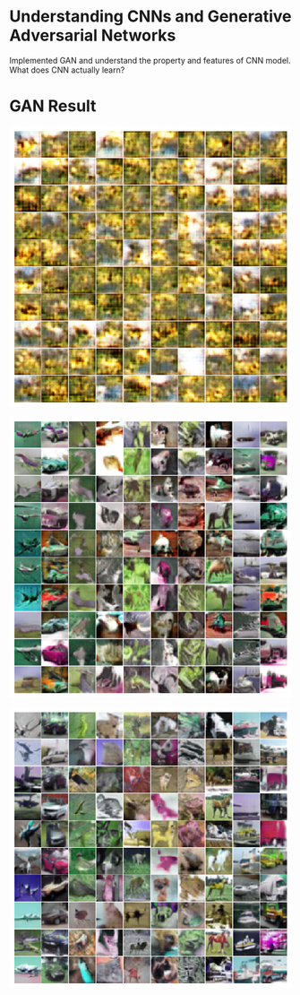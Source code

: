 # Understanding CNNs and Generative Adversarial Networks
Implemented GAN and understand the property and features of CNN model.
What does CNN actually learn?

# GAN Result
![1 epochs example](./GAN_Output_Exampel/000.png)

![25 epochs example](./GAN_Output_Exampel/025.png)

![150 epochs example](./GAN_Output_Exampel/150.png)
